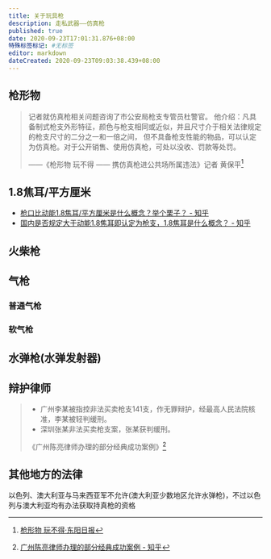 ```yaml
---
title: 关于玩具枪
description: 走私武器——仿真枪
published: true
date: 2020-09-23T17:01:31.876+08:00
特殊标签标记: #无标签
editor: markdown
dateCreated: 2020-09-23T09:03:38.439+08:00
---
```


## 枪形物

> 记者就仿真枪相关问题咨询了市公安局枪支专管员杜警官。
> 他介绍：凡具备制式枪支外形特征，颜色与枪支相同或近似，并且尺寸介于相关法律规定的枪支尺寸的二分之一和一倍之间，
> 但不具备枪支性能的物品，可以认定为仿真枪。对于公开销售、使用仿真枪，可处以没收、罚款等处罚。
>
> ——《枪形物 玩不得 —— 携仿真枪进公共场所属违法》记者 黄保平[^gun_like]

[^gun_like]: [枪形物 玩不得·东阳日报](https://archive.is/H5afs)

## 1.8焦耳/平方厘米

+ [枪口比动能1.8焦耳/平方厘米是什么概念？举个栗子？ - 知乎](https://web.archive.org/web/20210711085345/https://www.zhihu.com/question/54278668)
+ [国内是否规定大于动能1.8焦耳即认定为枪支，1.8焦耳是什么概念？ - 知乎](https://web.archive.org/web/20141110073007/http://www.zhihu.com/question/20869956)

## 火柴枪

## 气枪

### 普通气枪

### 软气枪

## 水弹枪(水弹发射器)

## 辩护律师

> + 广州李某被指控非法买卖枪支141支，作无罪辩护，经最高人民法院核准，李某被轻判缓刑。
> + 深圳张某非法买卖枪支案，张某获判缓刑。
>
> 《广州陈亮律师办理的部分经典成功案例》[^Bengo]

[^Bengo]: [广州陈亮律师办理的部分经典成功案例 - 知乎](https://archive.is/4hMyn)

## 其他地方的法律

以色列、澳大利亚与马来西亚军不允许(澳大利亚少数地区允许水弹枪)，不过以色列与澳大利亚均有办法获取持真枪的资格
